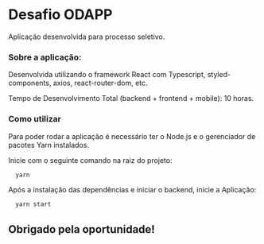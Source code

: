 # Desafio ODAPP
Aplicação desenvolvida para processo seletivo.

### Sobre a aplicação:

Desenvolvida utilizando o framework React com Typescript, styled-components, axios, react-router-dom, etc.

Tempo de Desenvolvimento Total (backend + frontend + mobile): 10 horas.

### Como utilizar

Para poder rodar a aplicação é necessário ter o Node.js e o gerenciador de pacotes Yarn instalados. 

Inicie com o seguinte comando na raiz do projeto:

```js
  yarn
```
Após a instalação das dependências e iniciar o backend, inicie a Aplicação:

```js
  yarn start
```

## Obrigado pela oportunidade!
